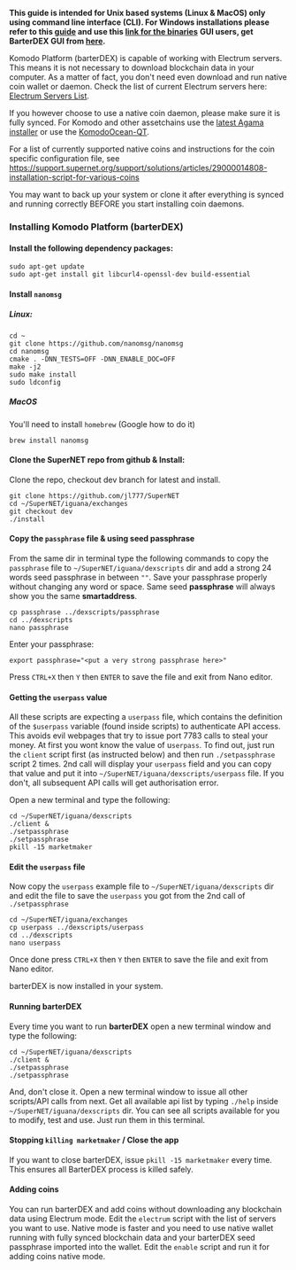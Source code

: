 **This guide is intended for Unix based systems (Linux & MacOS) only using command line interface (CLI). For Windows installations please refer to this [guide](https://github.com/DeckerSU/SuperNET/blob/dev-decker-dev/iguana/dexscripts.win32/how_to_use.md) and use this [link for the binaries](https://github.com/KomodoPlatform/BarterDEX/tree/v0.8/assets/bin/win64)**
**GUI users, get BarterDEX GUI from [here](https://github.com/KomodoPlatform/BarterDEX).**

Komodo Platform (barterDEX) is capable of working with Electrum servers. This means it is not necessary to download blockchain data in your computer. As a matter of fact, you don't need even download and run native coin wallet or daemon.
Check the list of current Electrum servers here: [Electrum Servers List](https://github.com/KomodoPlatform/KomodoPlatform/wiki/Electrum-servers-list).

If you however choose to use a native coin daemon, please make sure it is fully synced. For Komodo and other assetchains use the [latest Agama installer](https://artifacts.supernet.org/latest/) or use the [KomodoOcean-QT](https://github.com/DeckerSU/komodo-qt/releases).

For a list of currently supported native coins and instructions for the coin specific configuration file, see https://support.supernet.org/support/solutions/articles/29000014808-installation-script-for-various-coins

You may want to back up your system or clone it after everything is synced and running correctly BEFORE you start installing coin daemons.

### Installing Komodo Platform (barterDEX)

#### Install the following dependency packages:

```shell
sudo apt-get update
sudo apt-get install git libcurl4-openssl-dev build-essential
```

#### Install `nanomsg`

##### Linux:

```shell
cd ~
git clone https://github.com/nanomsg/nanomsg
cd nanomsg
cmake . -DNN_TESTS=OFF -DNN_ENABLE_DOC=OFF
make -j2
sudo make install
sudo ldconfig
```

##### MacOS
You'll need to install `homebrew` (Google how to do it)

```
brew install nanomsg
```

#### Clone the SuperNET repo from github & Install:
Clone the repo, checkout dev branch for latest and install.

```shell
git clone https://github.com/jl777/SuperNET
cd ~/SuperNET/iguana/exchanges
git checkout dev
./install
```

#### Copy the `passphrase` file & using seed passphrase

From the same dir in terminal type the following commands to copy the `passphrase` file to `~/SuperNET/iguana/dexscripts` dir and add a strong 24 words seed passphrase in between `""`. Save your passphrase properly without changing any word or space. Same seed **passphrase** will always show you the same **smartaddress**.

```shell
cp passphrase ../dexscripts/passphrase
cd ../dexscripts
nano passphrase
```
Enter your passphrase:

`export passphrase="<put a very strong passphrase here>"`

Press `CTRL+X` then `Y` then `ENTER` to save the file and exit from Nano editor.

#### Getting the `userpass` value

All these scripts are expecting a `userpass` file, which contains the definition of the `$userpass` variable (found inside scripts) to authenticate API access. This avoids evil webpages that try to issue port 7783 calls to steal your money. At first you wont know the value of u`serpass`. To find out, just run the `client` script first (as instructed below) and then run `./setpassphrase` script 2 times. 2nd call will display your `userpass` field and you can copy that value and put it into `~/SuperNET/iguana/dexscripts/userpass` file. If you don't, all subsequent API calls will get authorisation error.

Open a new terminal and type the following:

```shell
cd ~/SuperNET/iguana/dexscripts
./client &
./setpassphrase
./setpassphrase
pkill -15 marketmaker
```
#### Edit the `userpass` file
Now copy the `userpass` example file to `~/SuperNET/iguana/dexscripts` dir and edit the file to save the `userpass` you got from the 2nd call of `./setpassphrase`

```shell
cd ~/SuperNET/iguana/exchanges
cp userpass ../dexscripts/userpass
cd ../dexscripts
nano userpass
```

Once done press `CTRL+X` then `Y` then `ENTER` to save the file and exit from Nano editor.

barterDEX is now installed in your system.

#### Running barterDEX

Every time you want to run **barterDEX** open a new terminal window and type the following:
```shell
cd ~/SuperNET/iguana/dexscripts
./client &
./setpassphrase
./setpassphrase
```
And, don't close it. Open a new terminal window to issue all other scripts/API calls from next. Get all available api list by typing `./help` inside `~/SuperNET/iguana/dexscripts` dir. You can see all scripts available for you to modify, test and use. Just run them in this terminal.

#### Stopping `killing marketmaker` / Close the app

If you want to close barterDEX, issue `pkill -15 marketmaker` every time. This ensures all BarterDEX process is killed safely.

#### Adding coins

You can run barterDEX and add coins without downloading any blockchain data using Electrum mode. Edit the `electrum` script with the list of servers you want to use. Native mode is faster and you need to use native wallet running with fully synced blockchain data and your barterDEX seed passphrase imported into the wallet. Edit the `enable` script and run it for adding coins native mode.